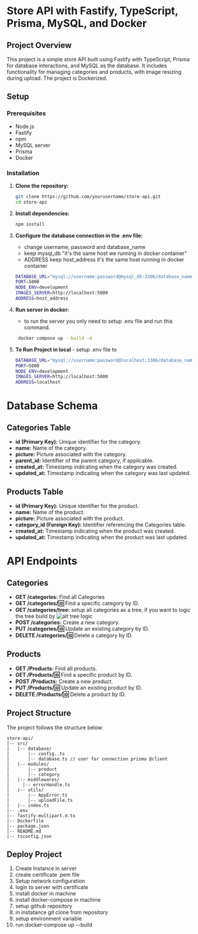 # Store API with Fastify, TypeScript, Prisma, MySQL, and Docker

## Project Overview

This project is a simple store API built using Fastify with TypeScript, Prisma for database interactions, and MySQL as the database. It includes functionality for managing categories and products, with image resizing during upload. The project is Dockerized.

## Setup

### Prerequisites

-   Node.js
-   Fastify
-   npm
-   MySQL server
-   Prisma
-   Docker

### Installation

1.  **Clone the repository:**

    ```bash
    git clone https://github.com/yourusername/store-api.git
    cd store-api
    ```

2.  **Install dependencies:**

    ```bash
    npm install
    ```

3.  **Configure the database connection in the .env file:**
    -   change username, password and database_name
    -   keep mysql_db "it's the same host we running in docker container"
    -   ADDRESS keep host_address it's the same host running in docker container
    ```bash
    DATABASE_URL="mysql://username:password@mysql_db:3306/database_name"
    PORT=5000
    NODE_ENV=development
    IMAGES_SERVER=http://localhost:5000
    ADDRESS=host_address
    ```
4.  **Run server in docker:**
    -   to run the server you only need to setup .env file and run this command.
    ```bash
     docker compose up --build -d
    ```
5.  **To Run Project in local** - setup .env file to

    ```bash
    DATABASE_URL="mysql://username:password@localhost:3306/database_name"
    PORT=5000
    NODE_ENV=development
    IMAGES_SERVER=http://localhost:5000
    ADDRESS=localhost
    ```

# Database Schema

## Categories Table

-   **id (Primary Key):** Unique identifier for the category.
-   **name:** Name of the category.
-   **picture:** Picture associated with the category.
-   **parent_id:** Identifier of the parent category, if applicable.
-   **created_at:** Timestamp indicating when the category was created.
-   **updated_at:** Timestamp indicating when the category was last updated.

## Products Table

-   **id (Primary Key):** Unique identifier for the product.
-   **name:** Name of the product.
-   **picture:** Picture associated with the product.
-   **category_id (Foreign Key):** Identifier referencing the Categories table.
-   **created_at:** Timestamp indicating when the product was created.
-   **updated_at:** Timestamp indicating when the product was last updated.

# API Endpoints

## Categories

-   **GET /categories:** Find all Categories
-   **GET /categories/:id:** Find a specific category by ID.
-   **GET /categories/tree:** setup all categories as a tree, if you want to logic the tree build by ![alt tree logic](tree.png)
-   **POST /categories:** Create a new category.
-   **PUT /categories/:id:** Update an existing category by ID.
-   **DELETE /categories/:id:** Delete a category by ID.

## Products

-   **GET /Products:** Find all products.
-   **GET /Products/:id:** Find a specific product by ID.
-   **POST /Products:** Create a new product.
-   **PUT /Products/:id:** Update an existing product by ID.
-   **DELETE /Products/:id:** Delete a product by ID.

## Project Structure

The project follows the structure below:


```plaintext
store-api/
|-- src/
|   |-- database/
|       |-- config..ts
|       |-- database.ts // user for connection prisma @client
|   |-- modules/
|       |-- product
|       |-- category
|   |-- middlewares/
|     |-- errorHandle.ts
|   |-- utils/
|       |-- AppError.ts
|       |-- uploadFile.ts
|   |-- index.ts
|-- .env
|-- fastify-multipart.d.ts
|-- Dockerfile
|-- package.json
|-- README.md
|-- tsconfig.json
```

## Deploy Project

1. Create Instance in server
2. create certificate .pem file
3. Setup network configuration
4. login to server with certificate
5. install docker in machine
6. install docker-compose in machine
7. setup github repository
8. in instatance git clone from repository
9. setup environment variable
10. run docker-compose up --build
